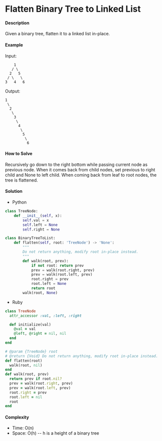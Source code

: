 # Flatten Binary Tree to Linked List

#### Description

Given a binary tree, flatten it to a linked list in-place.

#### Example
Input:

```
    1
   / \
  2   5
 / \   \
3   4   6
```

Output:

```
1
 \
  2
   \
    3
     \
      4
       \
        5
         \
          6
```

#### How to Solve

Recursively go down to the right bottom while passing current node as previous node. When it comes back from child nodes,
set previous to right child and None to left child.
When coming back from leaf to root nodes, the tree is flattened. 

#### Solution
- Python

```python
class TreeNode:
    def __init__(self, x):
        self.val = x
        self.left = None
        self.right = None

class BinaryTreeToList:    
    def flatten(self, root: 'TreeNode') -> 'None':
        """
        Do not return anything, modify root in-place instead.
        """
        def walk(root, prev):
            if not root: return prev
            prev = walk(root.right, prev)
            prev = walk(root.left, prev)
            root.right = prev
            root.left = None
            return root
        walk(root, None)
```

- Ruby

```ruby
class TreeNode
  attr_accessor :val, :left, :right

  def initialize(val)
    @val = val
    @left, @right = nil, nil
  end
end

# @param {TreeNode} root
# @return {Void} Do not return anything, modify root in-place instead.
def flatten(root)
  walk(root, nil)
end
def walk(root, prev)
  return prev if root.nil?
  prev = walk(root.right, prev)
  prev = walk(root.left, prev)
  root.right = prev
  root.left = nil
  root
end
```

#### Complexity
- Time: O(n)
- Space:  O(h) -- h is a height of a binary tree